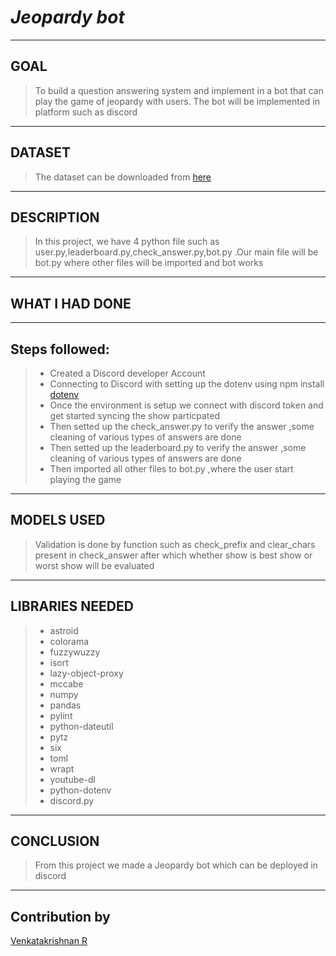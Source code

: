 # *Jeopardy bot*
_________________________________________
## **GOAL**

>To build a question answering system and implement in a bot that can play the game of jeopardy with users. The bot will be implemented in platform such as discord
_________________________________________
## **DATASET**

>The dataset can be downloaded from [here](https://www.reddit.com/r/datasets/comments/1uyd0t/200000_jeopardy_questions_in_a_json_file/)
________________________________________
## **DESCRIPTION**

>In this project, we have 4 python file such as user.py,leaderboard.py,check_answer.py,bot.py .Our main file will be bot.py where other files will be imported and bot works  
_________________________________________
## **WHAT I HAD DONE**
_________________________________________
## Steps followed:
 > * Created a Discord developer Account
 > * Connecting to Discord with setting up the dotenv using npm install [dotenv](https://www.npmjs.com/package/dotenv)
 > * Once the environment is setup we connect with discord token and get started syncing the show particpated 
 > * Then setted up the check_answer.py to verify the answer ,some cleaning of various types of answers are done
 >  * Then setted up the leaderboard.py to verify the answer ,some cleaning of various types of answers are done
 >  * Then imported all other files to bot.py ,where the user start playing the game

_________________________________________
## **MODELS USED**
> Validation is done by function such as check_prefix and clear_chars present in check_answer after which whether show is best show or worst show will be evaluated

_________________________________________
## **LIBRARIES NEEDED**
 >  * astroid
 >  * colorama
 >  * fuzzywuzzy
 >  * isort
 >  * lazy-object-proxy
 >  * mccabe
 >  * numpy
 >  * pandas
 >  * pylint
 >  * python-dateutil
 >  * pytz
 >  * six
 >  * toml
 >  * wrapt
 >  * youtube-dl
 >  * python-dotenv
 >  * discord.py
_________________________________________
## **CONCLUSION**

>From this project we made a Jeopardy bot which can be deployed in discord

_________________________________________
## **Contribution by**
[Venkatakrishnan R](https://github.com/Cody-coder017)


